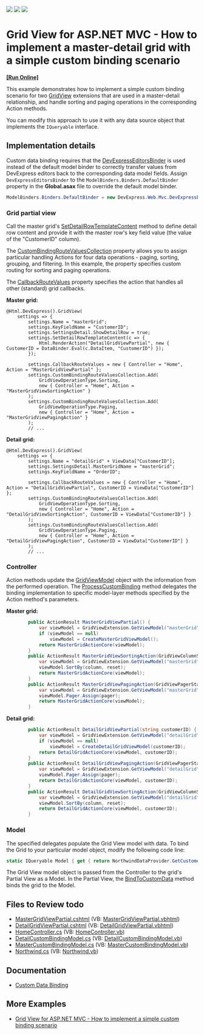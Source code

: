 <!-- default badges list -->
![](https://img.shields.io/endpoint?url=https://codecentral.devexpress.com/api/v1/VersionRange/128551320/19.2.6%2B)
[![](https://img.shields.io/badge/Open_in_DevExpress_Support_Center-FF7200?style=flat-square&logo=DevExpress&logoColor=white)](https://supportcenter.devexpress.com/ticket/details/E4398)
[![](https://img.shields.io/badge/📖_How_to_use_DevExpress_Examples-e9f6fc?style=flat-square)](https://docs.devexpress.com/GeneralInformation/403183)
<!-- default badges end -->

# Grid View for ASP.NET MVC - How to implement a master-detail grid with a simple custom binding scenario
<!-- run online -->
**[[Run Online]](https://codecentral.devexpress.com/128551320/)**
<!-- run online end -->

This example demonstrates how to implement a simple custom binding scenario for two [GridView](https://docs.devexpress.com/AspNetMvc/8966/components/grid-view) extensions that are used in a master-detail relationship, and handle sorting and paging operations in the corresponding Action methods.

You can modify this approach to use it with any data source object that implements the `IQueryable` interface.

## Implementation details

Custom data binding requires that the [DevExpressEditorsBinder](https://docs.devexpress.com/AspNetMvc/DevExpress.Web.Mvc.DevExpressEditorsBinder) is used instead of the default model binder to correctly transfer values from DevExpress editors back to the corresponding data model fields. 
Assign `DevExpressEditorsBinder`  to the `ModelBinders.Binders.DefaultBinder` property in the **Global.asax** file to override the default model binder.

```csharp
ModelBinders.Binders.DefaultBinder = new DevExpress.Web.Mvc.DevExpressEditorsBinder();
```

### Grid partial view

Call the master grid's [SetDetailRowTemplateContent](https://docs.devexpress.com/AspNetMvc/DevExpress.Web.Mvc.GridViewSettings.SetDetailRowTemplateContent.overloads) method to define detail row content and provide it with the master row's key field value (the value of the "CustomerID" column).

The [CustomBindingRouteValuesCollection](https://docs.devexpress.com/AspNetMvc/DevExpress.Web.Mvc.GridViewSettings.CustomBindingRouteValuesCollection) property allows you to assign particular handling Actions for four data operations - paging, sorting, grouping, and filtering. In this example, the property specifies custom routing for sorting and paging operations.

The [CallbackRouteValues](https://docs.devexpress.com/AspNetMvc/DevExpress.Web.Mvc.GridSettingsBase.CallbackRouteValues) property specifies the action that handles all other (standard) grid callbacks.

**Master grid:**
```razor
@Html.DevExpress().GridView(
    settings => {
        settings.Name = "masterGrid";
        settings.KeyFieldName = "CustomerID";
        settings.SettingsDetail.ShowDetailRow = true;
        settings.SetDetailRowTemplateContent(c => {
            Html.RenderAction("DetailGridViewPartial", new { CustomerID = DataBinder.Eval(c.DataItem, "CustomerID") });
        });

        settings.CallbackRouteValues = new { Controller = "Home", Action = "MasterGridViewPartial" };
        settings.CustomBindingRouteValuesCollection.Add(
            GridViewOperationType.Sorting,
            new { Controller = "Home", Action = "MasterGridViewSortingAction" }
        );
        settings.CustomBindingRouteValuesCollection.Add(
            GridViewOperationType.Paging,
            new { Controller = "Home", Action = "MasterGridViewPagingAction" }
        );
        // ...
```

**Detail grid:**
```razor
@Html.DevExpress().GridView(
    settings => {
        settings.Name = "detailGrid" + ViewData["CustomerID"];
        settings.SettingsDetail.MasterGridName = "masterGrid";
        settings.KeyFieldName = "OrderID";

        settings.CallbackRouteValues = new { Controller = "Home", Action = "DetailGridViewPartial", CustomerID = ViewData["CustomerID"] };
        settings.CustomBindingRouteValuesCollection.Add(
            GridViewOperationType.Sorting,
            new { Controller = "Home", Action = "DetailGridViewSortingAction", CustomerID = ViewData["CustomerID"] }
        );
        settings.CustomBindingRouteValuesCollection.Add(
            GridViewOperationType.Paging,
            new { Controller = "Home", Action = "DetailGridViewPagingAction", CustomerID = ViewData["CustomerID"] }
        );
        // ...
```

### Controller

Action methods update the [GridViewModel](https://docs.devexpress.com/AspNetMvc/DevExpress.Web.Mvc.GridViewModel) object with the information from the performed operation. The [ProcessCustomBinding](https://docs.devexpress.com/AspNetMvc/DevExpress.Web.Mvc.GridViewModel.ProcessCustomBinding.overloads) method delegates the binding implementation to specific model-layer methods specified by the Action method's parameters.

**Master grid:**
```csharp
        public ActionResult MasterGridViewPartial() {
            var viewModel = GridViewExtension.GetViewModel("masterGrid");
            if (viewModel == null)
                viewModel = CreateMasterGridViewModel();
            return MasterGridActionCore(viewModel);
        }
        public ActionResult MasterGridViewSortingAction(GridViewColumnState column, bool reset) {
            var viewModel = GridViewExtension.GetViewModel("masterGrid");
            viewModel.SortBy(column, reset);
            return MasterGridActionCore(viewModel);
        }
        public ActionResult MasterGridViewPagingAction(GridViewPagerState pager) {
            var viewModel = GridViewExtension.GetViewModel("masterGrid");
            viewModel.Pager.Assign(pager);
            return MasterGridActionCore(viewModel);
        }
```

**Detail grid:**
```csharp
        public ActionResult DetailGridViewPartial(string customerID) {
            var viewModel = GridViewExtension.GetViewModel("detailGrid" + customerID);
            if (viewModel == null)
                viewModel = CreateDetailGridViewModel(customerID);
            return DetailGridActionCore(viewModel, customerID);
        }
        public ActionResult DetailGridViewPagingAction(GridViewPagerState pager, string customerID) {
            var viewModel = GridViewExtension.GetViewModel("detailGrid" + customerID);
            viewModel.Pager.Assign(pager);
            return DetailGridActionCore(viewModel, customerID);
        }
        public ActionResult DetailGridViewSortingAction(GridViewColumnState column, bool reset, string customerID) {
            var viewModel = GridViewExtension.GetViewModel("detailGrid" + customerID);
            viewModel.SortBy(column, reset);
            return DetailGridActionCore(viewModel, customerID);
        }
```

### Model

The specified delegates populate the Grid View model with data. To bind the Grid to your particular model object, modify the following code line:

```cs
static IQueryable Model { get { return NorthwindDataProvider.GetCustomers(); } }
```

The Grid View model object is passed from the Controller to the grid's Partial View as a Model. In the Partial View, the [BindToCustomData](https://docs.devexpress.com/AspNetMvc/DevExpress.Web.Mvc.GridViewExtension.BindToCustomData(DevExpress.Web.Mvc.GridViewModel)) method binds the grid to the Model.

## Files to Review todo

* [MasterGridViewPartial.cshtml](./CS/Example/Views/Home/MasterGridViewPartial.cshtml) (VB: [MasterGridViewPartial.vbhtml](./VB/Example/Views/Home/MasterGridViewPartial.vbhtml))
* [DetailGridViewPartial.cshtml](./CS/Example/Views/Home/DetailGridViewPartial.cshtml) (VB: [DetailGridViewPartial.vbhtml](./VB/Example/Views/Home/DetailGridViewPartial.vbhtml))
* [HomeController.cs](./CS/Example/Controllers/HomeController.cs) (VB: [HomeController.vb](./VB/Example/Controllers/HomeController.vb))
* [DetailCustomBindingModel.cs](./CS/Example/Models/DetailCustomBindingModel.cs) (VB: [DetailCustomBindingModel.vb](./VB/Example/Models/DetailCustomBindingModel.vb))
* [MasterCustomBindingModel.cs](./CS/Example/Models/MasterCustomBindingModel.cs) (VB: [MasterCustomBindingModel.vb](./VB/Example/Models/MasterCustomBindingModel.vb))
* [Northwind.cs](./CS/Example/Models/Northwind.cs) (VB: [Northwind.vb](./VB/Example/Models/Northwind.vb))

## Documentation

* [Custom Data Binding](https://docs.devexpress.com/AspNetMvc/14321/components/grid-view/binding-to-data/custom-data-binding)

## More Examples

* [Grid View for ASP.NET MVC - How to implement a simple custom binding scenario](https://github.com/DevExpress-Examples/asp-net-mvc-grid-custom-binding-with-sorting-paging)
